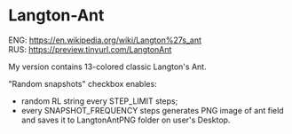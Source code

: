 # Langton-Ant

ENG: https://en.wikipedia.org/wiki/Langton%27s_ant<br>
RUS: https://preview.tinyurl.com/LangtonAnt

My version contains 13-colored classic Langton's Ant.

"Random snapshots" checkbox enables:
- random RL string every STEP_LIMIT steps;
- every SNAPSHOT_FREQUENCY steps generates PNG image of ant field and saves it to LangtonAntPNG folder on user's Desktop.
